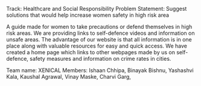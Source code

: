 Track: Healthcare and Social Responsibility
Problem Statement: Suggest solutions that would help increase women safety in high risk area

A guide made for women to take precautions or defend themselves in high risk areas. We are providing links to self-defence videos and information on unsafe areas.
The advantage of our website is that all information is in one place along with valuable resources for easy and quick access.
We have created a home page which links to other webpages made by us on self-defence, safety measures and information on crime rates in cities.


Team name: XENICAL
Members:
Ishaan Chhipa,
Binayak Bishnu,
Yashashvi Kala,
Kaushal Agrawal,
Vinay Maske,
Charvi Garg,

